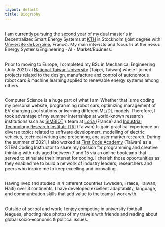 ```yaml
---
layout: default
title: Biography
---
```


<br> I am currently pursuing the second year of my dual master's in Decentralized Smart Energy Systems at <a href="https://www.kth.se/en">KTH</a> in Stockholm (joint degree with <a href="https://www.univ-lorraine.fr/en/univ-lorraine/">Universite de Lorraine</a>, France). My main interests and focus lie at the nexus Energy Systems/Engineering - AI - Market/Business. <br>
										 
<br> Prior to moving to Europe, I completed my BSc in Mechanical Engineering (July 2021) at <a href="https://www.ntu.edu.tw/english/">National Taiwan University</a> (Taipei, Taiwan) where I joined projects related to the design, manufacture and control of autonomous robot cars & machine learning applied to renewable energy systems among others.<br>

<br> Computer Science is a huge part of what I am. Whether that is me coding my personal website, programming robot cars, optimizing management of EV charging pool stations or learning different ML/DL models. Therefore, I took advantage of my summer internships at world-known research institutions such as <a href="https://simbiot.loria.fr/"> SIMBIOT</a>'s team at <a href="https://www.loria.fr/en/"> Loria </a> (France) and <a href="https://www.itri.org.tw/english/index.aspx"> Industrial Technology Research Institute ITRI</a> (Taiwan) to gain practical experience on diverse topics related to software development, modelling of electric vehicles, technical writing and presenting, and user market research.
										During the summer of 2021, I also worked at <a href="https://www.linkedin.com/company/first-code-academy/">First Code Academy</a> (Taiwan) as a STEM Coding Instructor to share my passion for programming and creative thinking with kids aged between 7 and 15 via an online bootcamp that served to stimulate their interest for coding. 
										I cherish those opportunities as they enabled me to build a network of industry leaders, researchers and peers who inspire me to keep excelling and innovating. <br>

           
<br> Having lived and studied in 4 different countries (Sweden, France, Taiwan, Haiti) over 3 continents, I have developed excellent adaptability, language, and communication skills that add value to the teams I work with. <br>
									
<br> Outside of school and work, I enjoy competing in university football leagues, shooting nice photos of my travels with friends and reading about global socio-economic & political issues. <br>
